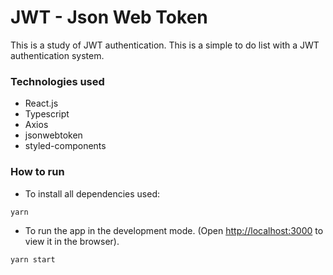 # JWT - Json Web Token

This is a study of JWT authentication.
This is a simple to do list with a JWT authentication system.

### Technologies used

* React.js
* Typescript
* Axios
* jsonwebtoken
* styled-components

### How to run

* To install all dependencies used:

`yarn`


* To run the app in the development mode.
(Open [http://localhost:3000](http://localhost:3000) to view it in the browser).

`yarn start`
